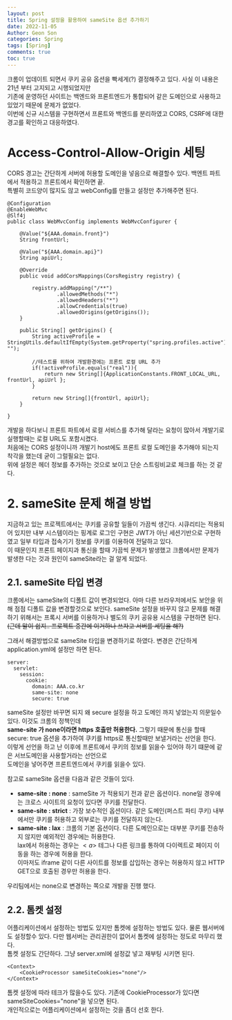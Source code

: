 ```yaml
---
layout: post
title: Spring 설정을 활용하여 sameSite 옵션 추가하기
date: 2022-11-05
Author: Geon Son
categories: Spring
tags: [Spring]
comments: true
toc: true    
---
```


크롬이 업데이트 되면서 쿠키 공유 옵션을 빡세게(?) 결정해주고 있다. 사실 이 내용은 21년 부터 고지되고 시행되었지만  
기존에 운영하던 사이트는 백엔드와 프론트엔드가 통합되어 같은 도메인으로 사용하고 있었기 때문에 문제가 없었다.  
이번에 신규 시스템을 구현하면서 프론트와 백엔드를 분리하였고 CORS, CSRF에 대한 경고를 확인하고 대응하였다.



# Access-Control-Allow-Origin 세팅
CORS 경고는 간단하게 서버에 허용할 도메인을 넣음으로 해결할수 있다. 백엔트 파트에서 적용하고 프론트에서 확인하면 끝.  
특별히 코드양이 많지도 않고 webConfig를 만들고 설정만 추가해주면 된다.
```
@Configuration
@EnableWebMvc
@Slf4j
public class WebMvcConfig implements WebMvcConfigurer {

    @Value("${AAA.domain.front}")
    String frontUrl;

    @Value("${AAA.domain.api}")
    String apiUrl;

    @Override
    public void addCorsMappings(CorsRegistry registry) {

        registry.addMapping("/**")
                .allowedMethods("*")
                .allowedHeaders("*")
                .allowCredentials(true)
                .allowedOrigins(getOrigins());
    }

    public String[] getOrigins() {
        String activeProfile = StringUtils.defaultIfEmpty(System.getProperty("spring.profiles.active"), "");

        //테스트를 위하여 개발환경에는 프론트 로컬 URL 추가
        if(!activeProfile.equals("real")){
            return new String[]{ApplicationConstants.FRONT_LOCAL_URL, frontUrl, apiUrl };
        }

        return new String[]{frontUrl, apiUrl};
    }

}

```

개발을 하다보니 프론트 파트에서 로컬 서비스를 추가해 달라는 요청이 많아서 개발기로 실행할때는 로컬 URL도 포함시켰다.  
처음에는 CORS 설정이니까 개발기 host에도 프론트 로컬 도메인을 추가해야 되는지 착각을 했는데 굳이 그럴필요는 없다.  
위에 설정은 헤더 정보를 추가하는 것으로 보이고 단순 스트링비교로 체크를 하는 것 같다.

# 2. sameSite 문제 해결 방법

지금하고 있는 프로젝트에서는 쿠키를 공유할 일들이 가끔씩 생긴다. 시큐리티는 적용되어 있지만 내부 시스템이라는 핑계로 로그인 구현은 JWT가 아닌 세션기반으로 구현하였고 일부 타입과 접속기기 정보를 쿠키를 이용하여 전달하고 있다.  
이 때문인지 프론트 페이지과 통신을 할때 가끔씩 문제가 발생했고 크롬에서만 문제가 발생한 다는 것과 원인이 sameSite라는 걸 알게 되었다.

## 2.1. sameSite 타입 변경

크롬에서는 sameSite의 디폴트 값이 변경되었다. 아마 다른 브라우저에서도 보안을 위해 점점 디폴트 값을 변경할것으로 보인다.   sameSite 설정을 바꾸지 않고 문제를 해결하기 위해서는 프록시 서버를 이용하거나 별도의 쿠키 공유용 시스템을 구현하면 된다.  
 ~~(근데 말이 쉽지.. 프로젝트 중간에 이거하나 쓰자고 서버를 세팅을 해?)~~

그래서 해결방법으로 sameSite 타입을 변경하기로 하였다. 변경은 간단하게 application.yml에 설정만 하면 된다.

~~~
server:
  servlet:
    session:      
      cookie:
        domain: AAA.co.kr
        same-site: none
        secure: true
~~~

sameSite 설정만 바꾸면 되지 왜 secure 설정을 하고 도메인 까지 넣었는지 의문일수 있다. 이것도 크롬의 정책인데  
**same-site 가 none이라면 https 호출만 허용한다.** 그렇기 때문에 통신을 할때 secure: true 옵션을 추가하여 쿠키를 https로 통신할때만 보낼거라는 선언을 한다.  
이렇게 선언을 하고 난 이후에 프론트에서 쿠키의 정보를 읽을수 있어야 하기 떄문에 같은 서브도메인을 사용할거라는 선언으로  
도메인을 넣어주면 프론트엔드에서 쿠키를 읽을수 있다.

참고로 sameSite 옵션을 다음과 같은 것들이 있다.

* **same-site : none** : sameSite 가 적용되기 전과 같은 옵션이다. none일 경우에는 크로스 사이트의 요청이 있다면 쿠키를 전달한다.  
* **same-site : strict** : 가장 보수적인 옵션이다. 같은 도메인(퍼스트 파티 쿠키) 내부에서만 쿠키를 허용하고 외부로는 쿠키를 전달하지 않는다.  
* **same-site : lax** : 크롬의 기본 옵션이다. 다른 도메인으로는 대부분 쿠키를 전송하지 않지만 예외적인 경우에는 허용한다.  
lax에서 허용하는 경우는 $<a>$ 테그나 다른 링크를 통하여 다이렉트로 페이지 이동을 하는 경우에 허용을 한다.  
이마저도 iframe 같이 다른 사이트를 정보를 삽입하는 경우는 허용하지 않고 HTTP GET으로 호출된 경우만 허용을 한다.

우리팀에서는 none으로 변경하는 쪽으로 개발을 진행 했다.



## 2.2. 톰켓 설정
어플리케이션에서 설정하는 방법도 있지만 톰켓에 설정하는 방법도 있다. 물론 웹서버에도 설정할수 있다. 다만 웹서버는 관리권한이 없어서 톰켓에 설정하는 정도로 마무리 했다.  
톰켓 설정도 간단하다. 그냥 server.xml에 설정값 넣고 재부팅 시키면 된다.

~~~
<Context>
    <CookieProcessor sameSiteCookies="none"/>
</Context>
~~~

톰켓 설정에 따라 테크가 많을수도 있다. 
기존에 CookieProcessor가 있다면 sameSiteCookies="none"을 넣으면 된다.  
개인적으로는 어플리케이션에서 설정하는 것을 좀더 선호 한다.
